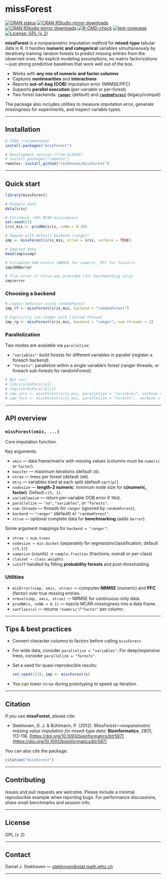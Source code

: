 # missForest

<!-- badges: start -->

[![CRAN status](https://www.r-pkg.org/badges/version/missForest)](https://CRAN.R-project.org/package=missForest)
[![CRAN RStudio mirror downloads](https://cranlogs.r-pkg.org/badges/last-month/missForest?color=blue)](https://r-pkg.org/pkg/missForest)
[![CRAN RStudio mirror downloads](https://cranlogs.r-pkg.org/badges/grand-total/missForest?color=blue)](https://r-pkg.org/pkg/missForest)
[![R-CMD-check](https://github.com/stekhoven/missForest/actions/workflows/R-CMD-check.yaml/badge.svg)](https://github.com/stekhoven/missForest/actions/workflows/R-CMD-check.yaml)
[![test-coverage](https://github.com/stekhoven/missForest/actions/workflows/test-coverage.yaml/badge.svg)](https://github.com/stekhoven/missForest/actions/workflows/test-coverage.yaml)
[![License: GPL (≥ 2)](https://img.shields.io/badge/license-GPL%20(%E2%89%A5%202)-blue.svg)](https://www.gnu.org/licenses/old-licenses/gpl-2.0.en.html)

<!-- badges: end -->

**missForest** is a nonparametric imputation method for **mixed-type** tabular data in R. It handles **numeric and categorical** variables simultaneously by iteratively training random forests to predict missing entries from the observed ones. No explicit modeling assumptions, no matrix factorizations—just strong predictive baselines that work well out of the box.

* Works with **any mix of numeric and factor columns**
* Captures **nonlinearities** and **interactions**
* Reports **out-of-bag (OOB)** imputation error (NRMSE/PFC)
* Supports **parallel execution** (per-variable or per-forest)
* Two forest backends: **[`ranger`](https://cran.r-project.org/package=ranger)** (default) and **[`randomForest`](https://cran.r-project.org/package=randomForest)** (legacy/compat)

The package also includes utilities to measure imputation error, generate missingness for experiments, and inspect variable types.

---

## Installation

```r
# CRAN (recommended)
install.packages("missForest")

# Development version (from GitHub)
# install.packages("remotes")
remotes::install_github("stekhoven/missForest")
```

---

## Quick start

```r
library(missForest)

# Example data
data(iris)

# Introduce ~20% MCAR missingness
set.seed(81)
iris_mis <- prodNA(iris, noNA = 0.20)

# Impute with default backend (ranger)
imp <- missForest(iris_mis, xtrue = iris, verbose = TRUE)

# Imputed data
head(imp$ximp)

# Estimated OOB errors (NRMSE for numeric, PFC for factors)
imp$OOBerror

# True error if xtrue was provided (for benchmarking only)
imp$error
```

### Choosing a backend

```r
# Legacy behavior using randomForest
imp_rf <- missForest(iris_mis, backend = "randomForest")

# Explicitly use ranger with limited threads
imp_rg <- missForest(iris_mis, backend = "ranger", num.threads = 2)
```

### Parallelization

Two modes are available via `parallelize`:

* `"variables"`: build forests for different variables in parallel (register a foreach backend).
* `"forests"`: parallelize within a single variable’s forest (ranger threads; or foreach sub-forests for randomForest).

```r
# Not run:
# library(doParallel)
# registerDoParallel(2)
# imp_vars <- missForest(iris_mis, parallelize = "variables", verbose = TRUE)
# imp_fors <- missForest(iris_mis, parallelize = "forests",  verbose = TRUE, num.threads = 2)
```

---

## API overview

### `missForest(xmis, ...)`

Core imputation function.

Key arguments:

* `xmis` — data frame/matrix with missing values (columns must be `numeric` or `factor`).
* `maxiter` — maximum iterations (default `10`).
* `ntree` — trees per forest (default `100`).
* `mtry` — variables tried at each split (default `sqrt(p)`).
* `nodesize` — **length-2 numeric**: minimum node size for **c(numeric, factor)**. Default `c(5, 1)`.
* `variablewise` — return per-variable OOB error if `TRUE`.
* `parallelize` — `"no"`, `"variables"`, or `"forests"`.
* `num.threads` — threads for `ranger` (ignored by `randomForest`).
* `backend` — `"ranger"` (default) or `"randomForest"`.
* `xtrue` — optional complete data for **benchmarking** (adds `$error`).

Some argument mappings for `backend = "ranger"`:

* `ntree → num.trees`
* `nodesize → min.bucket` (separately for regression/classification; default `c(5,1)`)
* `sampsize` (counts) → `sample.fraction` (fractions; overall or per-class)
* `classwt → class.weights`
* `cutoff` handled by fitting **probability forests** and post-thresholding

### Utilities

* `mixError(ximp, xmis, xtrue)` — computes **NRMSE** (numeric) and **PFC** (factor) over true missing entries.
* `nrmse(ximp, xmis, xtrue)` — NRMSE for continuous-only data.
* `prodNA(x, noNA = 0.1)` — injects MCAR missingness into a data frame.
* `varClass(x)` — returns `"numeric"`/`"factor"` per column.

---

## Tips & best practices

* Convert character columns to factors before calling `missForest`.
* For wide data, consider `parallelize = "variables"`. For deep/expensive trees, consider `parallelize = "forests"`.
* Set a seed for quasi-reproducible results:

  ```r
  set.seed(123); imp <- missForest(x)
  ```
* You can lower `ntree` during prototyping to speed up iteration.

---

## Citation

If you use **missForest**, please cite:

* Stekhoven, D. J. & Bühlmann, P. (2012). *MissForest—nonparametric missing value imputation for mixed-type data.* **Bioinformatics**, 28(1), 112–118. [https://doi.org/10.1093/bioinformatics/btr597](https://doi.org/10.1093/bioinformatics/btr597)

You can also cite the package:

```r
citation("missForest")
```

---

## Contributing

Issues and pull requests are welcome. Please include a minimal reproducible example when reporting bugs. For performance discussions, share small benchmarks and session info.

---

## License

GPL (≥ 2)

---

## Contact

Daniel J. Stekhoven — [stekhoven@stat.math.ethz.ch](mailto:stekhoven@nexus.ethz.ch)

---
